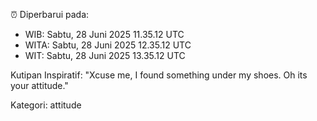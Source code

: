 ⏰ Diperbarui pada:
- WIB: Sabtu, 28 Juni 2025 11.35.12 UTC
- WITA: Sabtu, 28 Juni 2025 12.35.12 UTC
- WIT: Sabtu, 28 Juni 2025 13.35.12 UTC

Kutipan Inspiratif:
"Xcuse me, I found something under my shoes. Oh its your attitude."


Kategori: attitude

